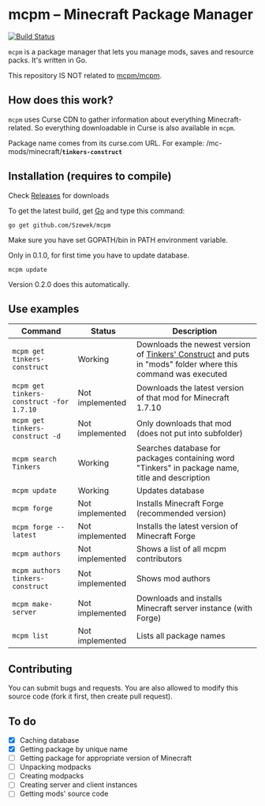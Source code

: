 # mcpm – Minecraft Package Manager
[![Build Status](https://travis-ci.org/Szewek/mcpm.svg?branch=master)](https://travis-ci.org/Szewek/mcpm)

`mcpm` is a package manager that lets you manage mods, saves and resource packs. It's written in Go.

This repository IS NOT related to [mcpm/mcpm](https://github.com/mcpm/mcpm).

## How does this work?
`mcpm` uses Curse CDN to gather information about everything Minecraft-related. So everything downloadable in Curse is also available in `mcpm`.

Package name comes from its curse.com URL. For example: /mc-mods/minecraft/**`tinkers-construct`**

## Installation (requires  to compile)

Check [Releases](https://github.com/Szewek/mcpm/releases) for downloads

To get the latest build, get [Go](https://golang.org/) and type this command:
```
go get github.com/Szewek/mcpm
```

Make sure you have set GOPATH/bin in PATH environment variable.

Only in 0.1.0, for first time you have to update database.
```
mcpm update
```

Version 0.2.0 does this automatically.

## Use examples
Command | Status | Description
--------|--------|------------
`mcpm get tinkers-construct` | Working | Downloads the newest version of [Tinkers' Construct](http://www.curse.com/mc-mods/minecraft/tinkers-construct) and puts in "mods" folder where this command was executed
`mcpm get tinkers-construct -for 1.7.10` | Not implemented | Downloads the latest version of that mod for Minecraft 1.7.10
`mcpm get tinkers-construct -d` | Not implemented | Only downloads that mod (does not put into subfolder)
`mcpm search Tinkers` | Working | Searches database for packages containing word "Tinkers" in package name, title and description
`mcpm update` | Working | Updates database
`mcpm forge` | Not implemented | Installs Minecraft Forge (recommended version)
`mcpm forge --latest` | Not implemented | Installs the latest version of Minecraft Forge
`mcpm authors` | Not implemented | Shows a list of all mcpm contributors
`mcpm authors tinkers-construct` | Not implemented | Shows mod authors
`mcpm make-server` | Not implemented | Downloads and installs Minecraft server instance (with Forge)
`mcpm list` | Not implemented | Lists all package names

## Contributing
You can submit bugs and requests. You are also allowed to modify this source code (fork it first, then create pull request).

## To do
- [x] Caching database
- [x] Getting package by unique name
- [ ] Getting package for appropriate version of Minecraft
- [ ] Unpacking modpacks
- [ ] Creating modpacks
- [ ] Creating server and client instances
- [ ] Getting mods' source code
